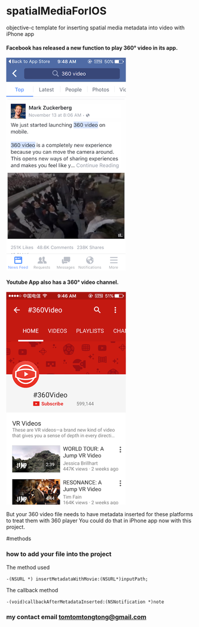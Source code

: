 # spatialMediaForIOS
objective-c template for inserting spatial media metadata into video with iPhone app

#### Facebook has released a new function to play 360° video in its app.

![screenshot](./Screenshot/360Facebook.png)

#### Youtube App also has a 360° video channel.

![screenshot](./Screenshot/360Youtube.png)

But your 360 video file needs to have metadata inserted for these platforms to treat them with 360 player
You could do that in iPhone app now with this project.

#methods

### how to add your file into the project

The method used
```  objc
-(NSURL *) insertMetadataWithMovie:(NSURL*)inputPath;
```

The callback method
```  objc
-(void)callbackAfterMetadataInserted:(NSNotification *)note
```  

### my contact email tomtomtongtong@gmail.com






